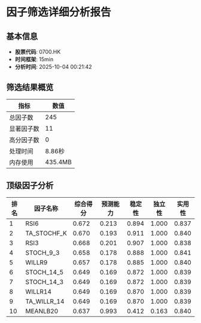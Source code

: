 # 因子筛选详细分析报告

## 基本信息
- **股票代码**: 0700.HK
- **时间框架**: 15min
- **分析时间**: 2025-10-04 00:21:42

## 筛选结果概览
| 指标 | 数值 |
|------|------|
| 总因子数 | 245 |
| 显著因子数 | 11 |
| 高分因子数 | 0 |
| 处理时间 | 8.86秒 |
| 内存使用 | 435.4MB |

## 顶级因子分析
| 排名 | 因子名称 | 综合得分 | 预测能力 | 稳定性 | 独立性 | 实用性 |
|------|----------|----------|----------|--------|--------|--------|
| 1 | RSI6 | 0.672 | 0.213 | 0.894 | 1.000 | 0.837 |
| 2 | TA_STOCHF_K | 0.670 | 0.193 | 0.911 | 1.000 | 0.840 |
| 3 | RSI3 | 0.668 | 0.201 | 0.907 | 1.000 | 0.838 |
| 4 | STOCH_9_3 | 0.658 | 0.178 | 0.888 | 1.000 | 0.841 |
| 5 | WILLR9 | 0.657 | 0.178 | 0.885 | 1.000 | 0.840 |
| 6 | STOCH_14_5 | 0.649 | 0.169 | 0.872 | 1.000 | 0.839 |
| 7 | STOCH_14_3 | 0.649 | 0.169 | 0.872 | 1.000 | 0.839 |
| 8 | WILLR14 | 0.649 | 0.169 | 0.870 | 1.000 | 0.839 |
| 9 | TA_WILLR_14 | 0.649 | 0.169 | 0.870 | 1.000 | 0.839 |
| 10 | MEANLB20 | 0.637 | 0.993 | 0.412 | 0.163 | 0.840 |
